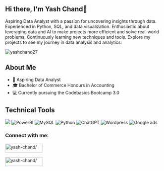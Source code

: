 ## Hi there, I'm Yash Chand👋
Aspiring Data Analyst with a passion for uncovering insights through data. Experienced in Python, SQL, and data visualization. Enthusiastic about leveraging data and AI to make projects more efficient and solve real-world problems. Continuously learning new techniques and tools. Explore my projects to see my journey in data analysis and analytics.
<p align="left"> <img src="https://komarev.com/ghpvc/?username=yashchand27&label=Profile%20views&color=0e75b6&style=flat" alt="yashchand27" /> </p>

## About Me
* 🌱 Aspiring Data Analyst
* 🎓 Bachelor of Commerce Honours in Accounting
* 💻 Currently pursuing the Codebasics Bootcamp 3.0
## Technical Tools
 ![](https://img.shields.io/badge/Microsoft%20Excel-217346.svg?style=for-the-badge&logo=Microsoft-Excel&logoColor=white)
 ![PowerBI](https://img.shields.io/badge/Power%20BI-F2C811.svg?style=for-the-badge&logo=Power-BI&logoColor=black)
 ![MySQL](https://img.shields.io/badge/mysql-4479A1.svg?style=for-the-badge&logo=mysql&logoColor=white)
 ![Python](https://img.shields.io/badge/python-3670A0?style=for-the-badge&logo=python&logoColor=ffdd54)
 ![ChatGPT](https://img.shields.io/badge/chatGPT-74aa9c?style=for-the-badge&logo=openai&logoColor=white)
 ![Wordpress](https://img.shields.io/badge/WordPress-21759B.svg?style=for-the-badge&logo=WordPress&logoColor=white)
 ![Google ads](https://img.shields.io/badge/Google%20Ads-4285F4.svg?style=for-the-badge&logo=Google-Ads&logoColor=white)


<h3 align="left">Connect with me:</h3>
<p align="left">
<a href="https://linkedin.com/in/yash-chand/" target="blank"><img align="center" src="https://img.shields.io/badge/LinkedIn-0A66C2.svg?style=for-the-badge&logo=LinkedIn&logoColor=white" alt="yash-chand/" height="29" width="120" /></a>
</p> 
<p align="left">
<a href="yashchand2627@gmail.com" target="blank"><img align="center" src="https://img.shields.io/badge/Gmail-EA4335.svg?style=for-the-badge&logo=Gmail&logoColor=white" alt="yash-chand/" height="29" width="120" /></a>
</p> 





